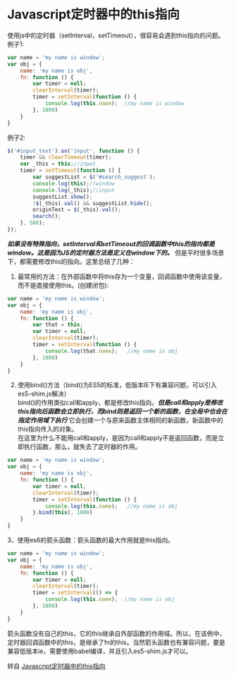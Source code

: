 # Javascript定时器中的this指向  
使用js中的定时器（setInterval，setTimeout），很容易会遇到this指向的问题。  
例子1:
```js
var name = 'my name is window';
var obj = {
    name: 'my name is obj',
    fn: function () {
        var timer = null;
        clearInterval(timer);
        timer = setInterval(function () {
            console.log(this.name);  //my name is window
        }, 1000)
    }
}
```

例子2:
```js
$('#input_text').on('input', function () {
    timer && clearTimeout(timer);
    var _this = this;//input
    timer = setTimeout(function () {
        var suggestList = $('#search_suggest');
        console.log(this);//window
        console.log(_this);//input
        suggestList.show();
        !$(_this).val() && suggestList.hide();
        originText = $(_this).val();
        search();
    }, 500);
});
```
***如果没有特殊指向，setInterval和setTimeout的回调函数中this的指向都是window。这是因为JS的定时器方法是定义在window下的。*** 但是平时很多场景下，都需要修改this的指向。这里总结了几种：

1. 最常用的方法：在外部函数中将this存为一个变量，回调函数中使用该变量，而不是直接使用this。(创建闭包):
```js
var name = 'my name is window';
var obj = {
    name: 'my name is obj',
    fn: function () {
        var that = this;
        var timer = null;
        clearInterval(timer);
        timer = setInterval(function () {
            console.log(that.name);   //my name is obj
        }, 1000)
    }
}
```

2. 使用bind()方法（bind()为ES5的标准，低版本IE下有兼容问题，可以引入es5-shim.js解决）  
bind()的作用类似call和apply，都是修改this指向。***但是call和apply是修改this指向后函数会立即执行，而bind则是返回一个新的函数，在全局中也会在指定作用域下执行*** 它会创建一个与原来函数主体相同的新函数，新函数中的this指向传入的对象。  
在这里为什么不能用call和apply，是因为call和apply不是返回函数，而是立即执行函数，那么，就失去了定时器的作用。
```js
var name = 'my name is window';
var obj = {
    name: 'my name is obj',
    fn: function () {
        var timer = null;
        clearInterval(timer);
        timer = setInterval(function () {
            console.log(this.name);   //my name is obj
        }.bind(this), 1000)
    }
}
```

3、使用es6的箭头函数：箭头函数的最大作用就是this指向。

```js
var name = 'my name is window';
var obj = {
    name: 'my name is obj',
    fn: function () {
        var timer = null;
        clearInterval(timer);
        timer = setInterval(() => {
            console.log(this.name);  //my name is obj
        }, 1000)
    }
}
```
箭头函数没有自己的this，它的this继承自外部函数的作用域。所以，在该例中，定时器回调函数中的this，是继承了fn的this。当然箭头函数也有兼容问题，要是兼容低版本ie，需要使用babel编译，并且引入es5-shim.js才可以。

转自 [Javascript定时器中的this指向  ](http://www.cnblogs.com/443855539-wind/p/6480673.html)